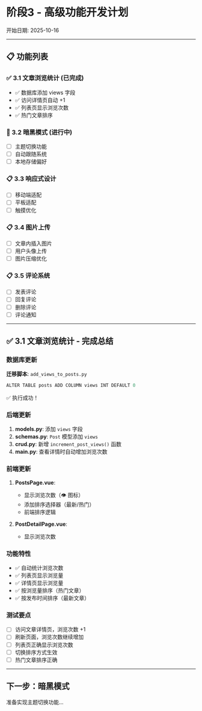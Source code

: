 # 阶段3 - 高级功能开发计划

开始日期: 2025-10-16

---

## 📋 功能列表

### ✅ 3.1 文章浏览统计 (已完成)
- ✅ 数据库添加 views 字段
- ✅ 访问详情页自动 +1
- ✅ 列表页显示浏览次数
- ✅ 热门文章排序

### 🔄 3.2 暗黑模式 (进行中)
- [ ] 主题切换功能
- [ ] 自动跟随系统
- [ ] 本地存储偏好

### 📋 3.3 响应式设计
- [ ] 移动端适配
- [ ] 平板适配
- [ ] 触摸优化

### 📋 3.4 图片上传
- [ ] 文章内插入图片
- [ ] 用户头像上传
- [ ] 图片压缩优化

### 📋 3.5 评论系统
- [ ] 发表评论
- [ ] 回复评论
- [ ] 删除评论
- [ ] 评论通知

---

## ✅ 3.1 文章浏览统计 - 完成总结

### 数据库更新
**迁移脚本**: `add_views_to_posts.py`
```python
ALTER TABLE posts ADD COLUMN views INT DEFAULT 0
```
✅ 执行成功！

### 后端更新
1. **models.py**: 添加 `views` 字段
2. **schemas.py**: `Post` 模型添加 `views`
3. **crud.py**: 新增 `increment_post_views()` 函数
4. **main.py**: 查看详情时自动增加浏览次数

### 前端更新
1. **PostsPage.vue**: 
   - 显示浏览次数（👁️ 图标）
   - 添加排序选择器（最新/热门）
   - 前端排序逻辑

2. **PostDetailPage.vue**:
   - 显示浏览次数

### 功能特性
- ✅ 自动统计浏览次数
- ✅ 列表页显示浏览量
- ✅ 详情页显示浏览量
- ✅ 按浏览量排序（热门文章）
- ✅ 按发布时间排序（最新文章）

### 测试要点
- [ ] 访问文章详情页，浏览次数 +1
- [ ] 刷新页面，浏览次数继续增加
- [ ] 列表页正确显示浏览次数
- [ ] 切换排序方式生效
- [ ] 热门文章排序正确

---

## 下一步：暗黑模式

准备实现主题切换功能...
